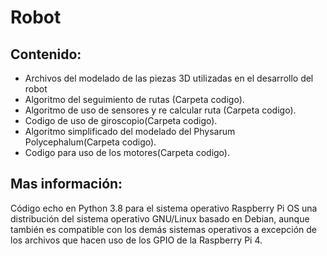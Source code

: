 # Robot
## Contenido:
* Archivos del modelado de las piezas 3D utilizadas en el desarrollo del robot
* Algoritmo del seguimiento de rutas (Carpeta codigo).
* Algoritmo de uso de sensores y re calcular ruta (Carpeta codigo).
* Codigo de uso de giroscopio(Carpeta codigo).
* Algoritmo simplificado del modelado del Physarum Polycephalum(Carpeta codigo).
* Codigo para uso de los motores(Carpeta codigo).
## Mas información:
Código echo en Python 3.8 para el sistema operativo Raspberry Pi OS una distribución del sistema operativo GNU/Linux basado en Debian, aunque también es compatible con los demás sistemas operativos a excepción de los archivos que hacen uso de los GPIO de la Raspberry Pi 4.